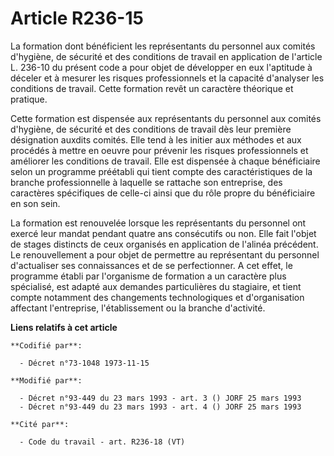 # Article R236-15

La formation dont bénéficient les représentants du personnel aux comités d'hygiène, de sécurité et des conditions de travail
en application de l'article L. 236-10 du présent code a pour objet de développer en eux l'aptitude à déceler et à mesurer les
risques professionnels et la capacité d'analyser les conditions de travail. Cette formation revêt un caractère théorique et
pratique.

Cette formation est dispensée aux représentants du personnel aux comités d'hygiène, de sécurité et des conditions de travail
dès leur première désignation auxdits comités. Elle tend à les initier aux méthodes et aux procédés à mettre en oeuvre pour
prévenir les risques professionnels et améliorer les conditions de travail. Elle est dispensée à chaque bénéficiaire selon un
programme préétabli qui tient compte des caractéristiques de la branche professionnelle à laquelle se rattache son
entreprise, des caractères spécifiques de celle-ci ainsi que du rôle propre du bénéficiaire en son sein.

La formation est renouvelée lorsque les représentants du personnel ont exercé leur mandat pendant quatre ans consécutifs ou
non. Elle fait l'objet de stages distincts de ceux organisés en application de l'alinéa précédent. Le renouvellement a pour
objet de permettre au représentant du personnel d'actualiser ses connaissances et de se perfectionner. A cet effet, le
programme établi par l'organisme de formation a un caractère plus spécialisé, est adapté aux demandes particulières du
stagiaire, et tient compte notamment des changements technologiques et d'organisation affectant l'entreprise, l'établissement
ou la branche d'activité.

**Liens relatifs à cet article**

	**Codifié par**:

	  - Décret n°73-1048 1973-11-15

	**Modifié par**:

	  - Décret n°93-449 du 23 mars 1993 - art. 3 () JORF 25 mars 1993
	  - Décret n°93-449 du 23 mars 1993 - art. 4 () JORF 25 mars 1993

	**Cité par**:

	  - Code du travail - art. R236-18 (VT)
